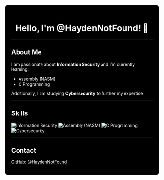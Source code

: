 <div style="background-color: #000; color: #fff; padding: 20px; border-radius: 10px;">

<h1 style="text-align: center;">Hello, I'm @HaydenNotFound! 👋</h1>

<hr style="border-color: #555;">

<h2>About Me</h2>
<p>
  I am passionate about <strong>Information Security</strong> and I’m currently learning:
</p>
<ul>
  <li>Assembly (NASM)</li>
  <li>C Programming</li>
</ul>
<p>
  Additionally, I am studying <strong>Cybersecurity</strong> to further my expertise.
</p>

<hr style="border-color: #555;">

<h2>Skills</h2>
<p>
  <img src="https://img.shields.io/badge/Information%20Security-000000?style=for-the-badge&logoColor=white" alt="Information Security">
  <img src="https://img.shields.io/badge/Assembly%20(NASM)-000000?style=for-the-badge&logoColor=white" alt="Assembly (NASM)">
  <img src="https://img.shields.io/badge/C%20Programming-000000?style=for-the-badge&logoColor=white" alt="C Programming">
  <img src="https://img.shields.io/badge/Cybersecurity-000000?style=for-the-badge&logoColor=white" alt="Cybersecurity">
</p>

<hr style="border-color: #555;">

<h2>Contact</h2>
<p>
  GitHub: <a href="https://github.com/HaydenNotFound" style="color: #fff;">@HaydenNotFound</a>
</p>

</div>
